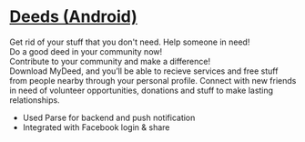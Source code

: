 # [Deeds (Android)](https://play.google.com/store/apps/details?id=com.iliayugai.deeds)

Get rid of your stuff that you don't need. Help someone in need!<br>
Do a good deed in your community now!<br>
Contribute to your community and make a difference!<br>
Download MyDeed, and you’ll be able to recieve services and free stuff from people nearby through your personal profile. Connect with new friends in need of volunteer opportunities, donations and stuff to make lasting relationships.

* Used Parse for backend and push notification
* Integrated with Facebook login & share
 